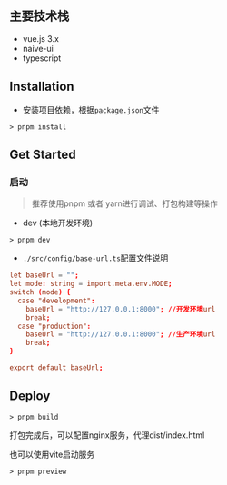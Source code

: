 ## 主要技术栈
* vue.js 3.x
* naive-ui
* typescript

## Installation

* 安装项目依赖，根据`package.json`文件

```shell
> pnpm install
```

## Get Started
### 启动
> 推荐使用pnpm 或者 yarn进行调试、打包构建等操作
* dev (本地开发环境)

```shell
> pnpm dev
```

* `./src/config/base-url.ts`配置文件说明

```conf
let baseUrl = "";
let mode: string = import.meta.env.MODE;
switch (mode) {
  case "development":
    baseUrl = "http://127.0.0.1:8000"; //开发环境url
    break;
  case "production":
    baseUrl = "http://127.0.0.1:8000"; //生产环境url
    break;
}

export default baseUrl;
```

## Deploy
```shell
> pnpm build
```

打包完成后，可以配置nginx服务，代理dist/index.html

也可以使用vite启动服务
```shell
> pnpm preview
```
